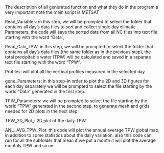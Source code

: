 The description of all generated function and what they do in the program 
a very important note the main script is METSAT

Read_Variables: in this step, we will be prompted to select the folder   that contains 
all day’s data files to sort and collect single day climatic Parameters, the code will save 
the sorted data from all NC files into text file starting with the word “Data”, 

Read_Calc_TPW: in this step, we will be prompted to select the folder that contains all day’s
 data files (the same folder as in the previous step), the total precipitable water (TPW) will be calculated 
and saved in a separate text file starting with the word “TPW”.

Profiles: will plot all the vertical profiles measured in the selected day

gene_Parameters: in this step-in order to plot the 2D and 3D figures for each day separately we 
will be prompted to select the file starting by the world “Data” generated in the first step.

TPW_Parameters: we will be prompted to select the file starting by the world “TPW” generated in the 
second step, to generate mesh and grids needed for 2D plots in the next step

TPW_2D_Plot_: 2D plot of the daily TPW

ANU_AVG_TPW_Plot:  this code will plot the annual average TPW global map, in addition to some statistics 
about the daily variation, also this code can run for all the subfolder that mean if we put a month it will 
plot the average monthly TPW and so on     
